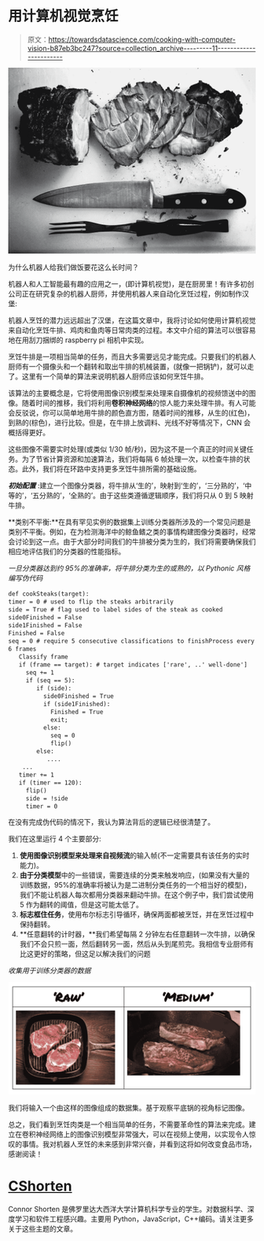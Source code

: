 # 用计算机视觉烹饪

> 原文：<https://towardsdatascience.com/cooking-with-computer-vision-b87eb3bc247?source=collection_archive---------11----------------------->

![](img/9f4e331128038cd30ad13a3e62f54ace.png)

为什么机器人给我们做饭要花这么长时间？

机器人和人工智能最有趣的应用之一，(即计算机视觉)，是在厨房里！有许多初创公司正在研究复杂的机器人厨师，并使用机器人来自动化烹饪过程，例如制作汉堡:

机器人烹饪的潜力远远超出了汉堡，在这篇文章中，我将讨论如何使用计算机视觉来自动化烹饪牛排、鸡肉和鱼肉等日常肉类的过程。本文中介绍的算法可以很容易地在用刮刀捆绑的 raspberry pi 相机中实现。

烹饪牛排是一项相当简单的任务，而且大多需要远见才能完成。只要我们的机器人厨师有一个摄像头和一个翻转和取出牛排的机械装置，(就像一把锅铲)，就可以走了。这里有一个简单的算法来说明机器人厨师应该如何烹饪牛排。

该算法的主要概念是，它将使用图像识别模型来处理来自摄像机的视频馈送中的图像。随着时间的推移，我们将利用**卷积神经网络**的惊人能力来处理牛排。有人可能会反驳说，你可以简单地用牛排的颜色直方图，随着时间的推移，从生的(红色)，到熟的(棕色)，进行比较。但是，在牛排上放调料、光线不好等情况下，CNN 会概括得更好。

这些图像不需要实时处理(或类似 1/30 帧/秒)，因为这不是一个真正的时间关键任务。为了节省计算资源和加速算法，我们将每隔 6 帧处理一次，以检查牛排的状态。此外，我们将在环路中支持更多烹饪牛排所需的基础设施。

***初始配置*** :建立一个图像分类器，将牛排从‘生的’，映射到‘生的’，‘三分熟的’，‘中等的’，‘五分熟的’，‘全熟的’。由于这些类遵循逻辑顺序，我们将只从 0 到 5 映射牛排。

**类别不平衡:**在具有罕见实例的数据集上训练分类器所涉及的一个常见问题是类别不平衡。例如，在为检测海洋中的鲸鱼鳍之类的事情构建图像分类器时，经常会讨论到这一点。由于大部分时间我们的牛排被分类为生的，我们将需要确保我们相应地评估我们的分类器的性能指标。

*一旦分类器达到约 95%的准确率，将牛排分类为生的或熟的，以 Pythonic 风格编写伪代码*

```
def cookSteaks(target):
timer = 0 # used to flip the steaks arbitrarily
side = True # flag used to label sides of the steak as cooked
side0Finished = False
side1Finished = False
Finished = False
seq = 0 # require 5 consecutive classifications to finishProcess every 6 frames
   Classify frame
   if (frame == target): # target indicates ['rare', ..' well-done']
     seq += 1
     if (seq == 5):
        if (side):
          side0Finished = True
          if (side1Finished):
            Finished = True
            exit;
          else:
            seq = 0
            flip()
        else:
           ....
    ...
   timer += 1
   if (timer == 120):
     flip()
     side = !side
     timer = 0
```

在没有完成伪代码的情况下，我认为算法背后的逻辑已经很清楚了。

我们在这里运行 4 个主要部分:

1.  **使用图像识别模型来处理来自视频流**的输入帧(不一定需要具有该任务的实时能力)。
2.  **由于分类模型**中的一些错误，需要连续的分类来触发响应，(如果没有大量的训练数据，95%的准确率将被认为是二进制分类任务的一个相当好的模型)，我们不能让机器人每次都用分类器来翻动牛排。在这个例子中，我们尝试使用 5 作为翻转的阈值，但是这可能太低了。
3.  **标志框住任务**，使用布尔标志引导循环，确保两面都被烹饪，并在烹饪过程中保持翻转。
4.  **任意翻转的计时器，**我们希望每隔 2 分钟左右任意翻转一次牛排，以确保我们不会只煎一面，然后翻转另一面，然后从头到尾煎完。我相信专业厨师有比这更好的策略，但这足以解决我们的问题

*收集用于训练分类器的数据*

![](img/65be4a437ed570d82307fb5189b47359.png)

我们将输入一个由这样的图像组成的数据集。基于观察平底锅的视角标记图像。

总之，我们看到烹饪肉类是一个相当简单的任务，不需要革命性的算法来完成。建立在卷积神经网络上的图像识别模型非常强大，可以在视频上使用，以实现令人惊叹的事情。我对机器人烹饪的未来感到非常兴奋，并看到这将如何改变食品市场，感谢阅读！

# [CShorten](https://medium.com/@connorshorten300)

Connor Shorten 是佛罗里达大西洋大学计算机科学专业的学生。对数据科学、深度学习和软件工程感兴趣。主要用 Python，JavaScript，C++编码。请关注更多关于这些主题的文章。